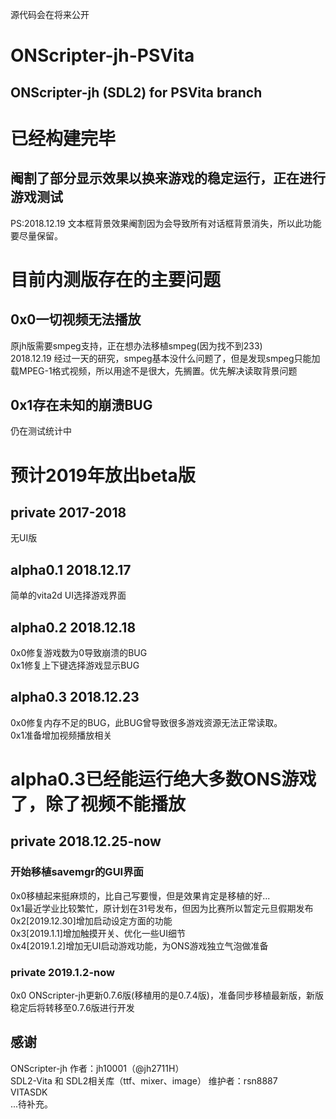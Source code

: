 源代码会在将来公开  
# ONScripter-jh-PSVita
## ONScripter-jh (SDL2) for PSVita branch
# 已经构建完毕
## 阉割了部分显示效果以换来游戏的稳定运行，正在进行游戏测试
PS:2018.12.19  文本框背景效果阉割因为会导致所有对话框背景消失，所以此功能要尽量保留。
# 目前内测版存在的主要问题
## 0x0一切视频无法播放
原jh版需要smpeg支持，正在想办法移植smpeg(因为找不到233)  
2018.12.19  经过一天的研究，smpeg基本没什么问题了，但是发现smpeg只能加载MPEG-1格式视频，所以用途不是很大，先搁置。优先解决读取背景问题
## 0x1存在未知的崩溃BUG
仍在测试统计中
# 预计2019年放出beta版

## private 2017-2018
无UI版
## alpha0.1 2018.12.17
简单的vita2d UI选择游戏界面
## alpha0.2 2018.12.18
0x0修复游戏数为0导致崩溃的BUG  
0x1修复上下键选择游戏显示BUG
## alpha0.3 2018.12.23
0x0修复内存不足的BUG，此BUG曾导致很多游戏资源无法正常读取。  
0x1准备增加视频播放相关
# alpha0.3已经能运行绝大多数ONS游戏了，除了视频不能播放
## private 2018.12.25-now
### 开始移植savemgr的GUI界面
0x0移植起来挺麻烦的，比自己写要慢，但是效果肯定是移植的好...  
0x1最近学业比较繁忙，原计划在31号发布，但因为比赛所以暂定元旦假期发布  
0x2[2019.12.30]增加启动设定方面的功能  
0x3[2019.1.1]增加触摸开关、优化一些UI细节  
0x4[2019.1.2]增加无UI启动游戏功能，为ONS游戏独立气泡做准备  
### private 2019.1.2-now  
0x0 ONScripter-jh更新0.7.6版(移植用的是0.7.4版)，准备同步移植最新版，新版稳定后将转移至0.7.6版进行开发  

## 感谢
ONScripter-jh 作者：jh10001（@jh2711H）  
SDL2-Vita 和 SDL2相关库（ttf、mixer、image） 维护者：rsn8887  
VITASDK   
...待补充。  
